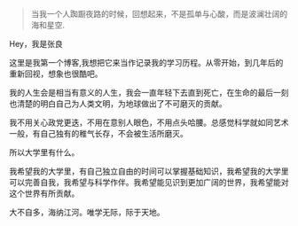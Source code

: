 > 当我一个人踟蹰夜路的时候，回想起来，不是孤单与心酸，而是波澜壮阔的海和星空.

Hey，我是张良

这里是我第一个博客,我想把它来当作记录我的学习历程。从零开始，到几年后的重新回视，想象也很酷吧。

我的人生会是相当有意义的人生，我会一直年轻下去直到死亡，在生命的最后一刻也清楚的明白自己为人类文明，为地球做出了不可磨灭的贡献。

我不用关心政党更迭，不用在意别人眼色，不用点头哈腰。总感觉科学就如同艺术一般，有自己独有的稚气长存，不会被生活所磨灭。

所以大学里有什么。

我希望我的大学里，有自己独立自由的时间可以掌握基础知识，我希望我的大学里可以完善自我，我希望与科学作伴。我希望能见识到更加广阔的世界，我希望能对这个世界有所贡献。

大不自多，海纳江河。唯学无际，际于天地。



